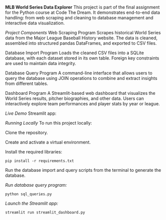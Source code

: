 **MLB World Series Data Explorer**
This project is part of the final assignment for the Python course at Code The Dream. It demonstrates end-to-end data handling: from web scraping and cleaning to database management and interactive data visualization.

*Project Components*
Web Scraping Program
Scrapes historical World Series data from the Major League Baseball History website. The data is cleaned, assembled into structured pandas DataFrames, and exported to CSV files.

Database Import Program
Loads the cleaned CSV files into a SQLite database, with each dataset stored in its own table. Foreign key constraints are used to maintain data integrity.

Database Query Program
A command-line interface that allows users to query the database using JOIN operations to combine and extract insights from different tables.

Dashboard Program
A Streamlit-based web dashboard that visualizes the World Series results, pitcher biographies, and other data. Users can interactively explore team performances and player stats by year or league.

_Live Demo_
 Streamlit app: 

_Running Locally_
To run this project locally:

Clone the repository.

Create and activate a virtual environment.

Install the required libraries:

`pip install -r requirements.txt`

Run the database import and query scripts from the terminal to generate the database.

_Run database query program:_

`python sql_queries.py`

_Launch the Streamlit app:_

`streamlit run streamlit_dashboard.py`